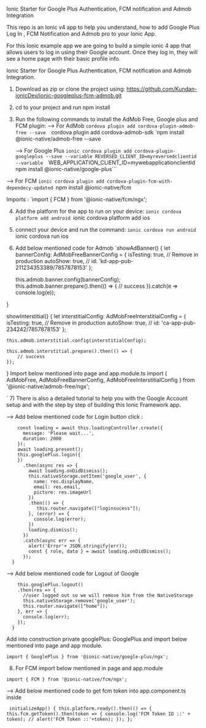 Ionic Starter for Google Plus Authentication, FCM notification and Admob Integration 


This repo is an Ionic v4 app to help you understand, how to add Google Plus Log In , FCM Notification and Admob pro to your Ionic App.

For this Ionic example app we are going to build a simple ionic 4 app that allows users to log in using their Google account. Once they log in, they will see a home page with their basic profile info.

Ionic Starter for Google Plus Authentication, FCM notification and Admob Integration.

1) Download as zip or clone the project using:
    https://github.com/Kundan-ionicDev/ionic-googleplus-fcm-admob.git

2) cd to your project and run npm install
3) Run the following commands to install the AdMob Free, Google plus and FCM plugin:
    --> For AdMob
    `cordova plugin add cordova-plugin-admob-free --save 
    `cordova plugin add cordova-admob-sdk 
    `npm install @ionic-native/admob-free --save


   --> For Google Plus
   `ionic cordova plugin add cordova-plugin-googleplus --save --variable REVERSED_CLIENT_ID=myreversedclientid --variable 
        `WEB_APPLICATION_CLIENT_ID=mywebapplicationclientid`
   `npm install @ionic-native/google-plus```
  
  --> For FCM
  `ionic cordova plugin add cordova-plugin-fcm-with-dependecy-updated
  `npm install @ionic-native/fcm

 Imports :
`import { FCM } from '@ionic-native/fcm/ngx';

4) Add the platform for the app to run on your device: 
   `ionic cordova platform add android
   `ionic cordova platform add ios
5) connect your device and run the command:
   `ionic cordova run android
   `ionic cordova run ios
6) Add below mentioned code for Admob
`showAdBanner() {
    let bannerConfig: AdMobFreeBannerConfig = {
        isTesting: true, // Remove in production
        autoShow: true,
        // id: 'kd-app-pub-211234353389/7857878153'
    };

    this.admob.banner.config(bannerConfig);
    this.admob.banner.prepare().then(() => {
        // success
    }).catch(e => console.log(e));

}

   showInterstitial() {
    let interstitialConfig: AdMobFreeInterstitialConfig = {
        isTesting: true, // Remove in production
        autoShow: true,
        // id: 'ca-app-pub-234242/7857878153'
    };

    this.admob.interstitial.config(interstitialConfig);

    this.admob.interstitial.prepare().then(() => {
        // success
    });

}
Import below mentioned into page and app.module.ts 
import { AdMobFree, AdMobFreeBannerConfig, AdMobFreeInterstitialConfig } from '@ionic-native/admob-free/ngx';

`
7) There is also a detailed tutorial to help you with the Google Account setup and with the step by step of building this Ionic Framework app.

--> Add below mentioned code for Login button click :

```async doGoogleLogin() {
    const loading = await this.loadingController.create({
      message: 'Please wait...',
      duration: 2000
    });
    await loading.present();
    this.googlePlus.login({
    })
      .then(async res => {
        await loading.onDidDismiss();
        this.nativeStorage.setItem('google_user', {
          name: res.displayName,
          email: res.email,
          picture: res.imageUrl
        })
        .then(() => {
           this.router.navigate(["loginsucess"]);
        }, (error) => {
          console.log(error);
        })
        loading.dismiss();
      })
      .catch(async err => {
        alert('Error'+ JSON.stringify(err));
        const { role, data } = await loading.onDidDismiss();
      });
  }

````
--> Add below mentioned code for Logout of Google

```doGoogleLogout(){
    this.googlePlus.logout()
    .then(res => {
      //user logged out so we will remove him from the NativeStorage
      this.nativeStorage.remove('google_user');
      this.router.navigate(["home"]);
    }, err => {
      console.log(err);
    });
  }
 ````
 

Add into construction private googlePlus: GooglePlus and import below mentioned into page and app module.

`import { GooglePlus } from '@ionic-native/google-plus/ngx';`

8) For FCM import below mentioned in page and app.module 

`import { FCM } from '@ionic-native/fcm/ngx';`

--> Add below mentioned code to get fcm token into app.component.ts inside 

` initializeApp() {
    this.platform.ready().then(() => {
      this.fcm.getToken().then(token => {
        console.log('FCM Token ID ::' + token);
        // alert('FCM Token ::'+token);
      });
};`

